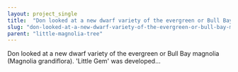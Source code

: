 ```yaml
---
layout: project_single
title:  "Don looked at a new dwarf variety of the evergreen or Bull Bay magnolia (Magnolia grandiflora). 'Little Gem' was developed…"
slug: "don-looked-at-a-new-dwarf-variety-of-the-evergreen-or-bull-bay-magnolia-magnolia"
parent: "little-magnolia-tree"
---
```

Don looked at a new dwarf variety of the evergreen or Bull Bay magnolia (Magnolia grandiflora). 'Little Gem' was developed…